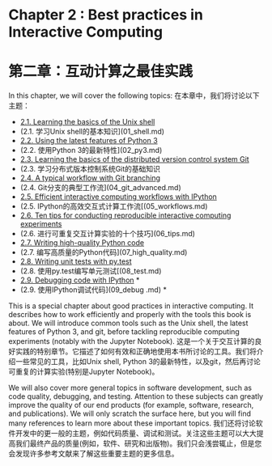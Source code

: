 # Chapter 2 : Best practices in Interactive Computing
# 第二章：互动计算之最佳实践

In this chapter, we will cover the following topics:
在本章中，我们将讨论以下主题：

* [2.1. Learning the basics of the Unix shell](01_shell.md)
* (2.1. 学习Unix shell的基本知识](01_shell.md)
* [2.2. Using the latest features of Python 3](02_py3.md)
* (2.2. 使用Python 3的最新特性](02_py3.md)
* [2.3. Learning the basics of the distributed version control system Git](03_git.md)
* (2.3. 学习分布式版本控制系统Git的基础知识
* [2.4. A typical workflow with Git branching](04_git_advanced.md)
* (2.4. Git分支的典型工作流](04_git_advanced.md)
* [2.5. Efficient interactive computing workflows with IPython](05_workflows.md)
* (2.5. IPython的高效交互式计算工作流[(05_workflows.md)
* [2.6. Ten tips for conducting reproducible interactive computing experiments](06_tips.md)
* (2.6. 进行可重复交互计算实验的十个技巧](06_tips.md)
* [2.7. Writing high-quality Python code](07_high_quality.md)
* (2.7. 编写高质量的Python代码](07_high_quality.md)
* [2.8. Writing unit tests with py.test](08_test.md)
* (2.8. 使用py.test编写单元测试[(08_test.md)
* [2.9. Debugging code with IPython](09_debugging.md) *
* (2.9. 使用IPython调试代码](09_debug .md) *

This is a special chapter about good practices in interactive computing. It describes how to work efficiently and properly with the tools this book is about. We will introduce common tools such as the Unix shell, the latest features of Python 3, and git, before tackling reproducible computing experiments (notably with the Jupyter Notebook).
这是一个关于交互计算的良好实践的特别章节。它描述了如何有效和正确地使用本书所讨论的工具。我们将介绍一些常见的工具，比如Unix shell, Python 3的最新特性，以及git，然后再讨论可重复的计算实验(特别是Jupyter Notebook)。

We will also cover more general topics in software development, such as code quality, debugging, and testing. Attention to these subjects can greatly improve the quality of our end products (for example, software, research, and publications). We will only scratch the surface here, but you will find many references to learn more about these important topics.
我们还将讨论软件开发中的更一般的主题，例如代码质量、调试和测试。关注这些主题可以大大提高我们最终产品的质量(例如，软件、研究和出版物)。我们只会浅尝辄止，但是您会发现许多参考文献来了解这些重要主题的更多信息。
